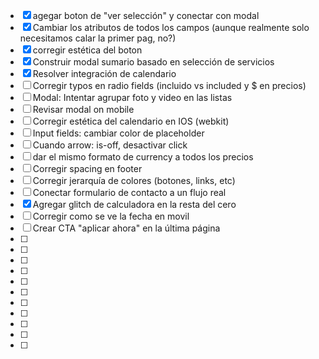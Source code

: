 - [x] agegar boton de "ver selección" y conectar con modal
- [x] Cambiar los atributos de todos los campos (aunque realmente solo necesitamos calar la primer pag, no?)
- [x] corregir estética del boton
- [x] Construir modal sumario basado en selección de servicios
- [x] Resolver integración de calendario
- [ ] Corregir typos en radio fields (incluido vs included y $ en precios)
- [ ] Modal: Intentar agrupar foto y video en las listas
- [ ] Revisar modal on mobile
- [ ] Corregir estética del calendario en IOS (webkit)
- [ ] Input fields: cambiar color de placeholder
- [ ] Cuando arrow: is-off, desactivar click
- [ ] dar el mismo formato de currency a todos los precios
- [ ] Corregir spacing en footer
- [ ] Corregir jerarquía de colores (botones, links, etc)
- [ ] Conectar formulario de contacto a un flujo real
- [x] Agregar glitch de calculadora en la resta del cero
- [ ] Corregir como se ve la fecha en movil
- [ ] Crear CTA "aplicar ahora" en la última página
- [ ]
- [ ]
- [ ]
- [ ]
- [ ]
- [ ]
- [ ]
- [ ]
- [ ]
- [ ]
- [ ]

